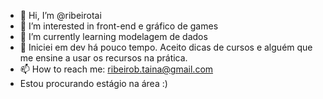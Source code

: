 - 👋 Hi, I’m @ribeirotai
- 👀 I’m interested in  front-end e gráfico de games
- 🌱 I’m currently learning  modelagem de dados
- 💞️ Iniciei em dev há pouco tempo. Aceito dicas de cursos e alguém que me  ensine a usar os recursos na prática.
- 📫 How to reach me: ribeirob.taina@gmail.com
- Estou procurando estágio na área :)

<!---
ribeirotai/ribeirotai is a ✨ special ✨ repository because its `README.md` (this file) appears on your GitHub profile.
You can click the Preview link to take a look at your changes.
--->
